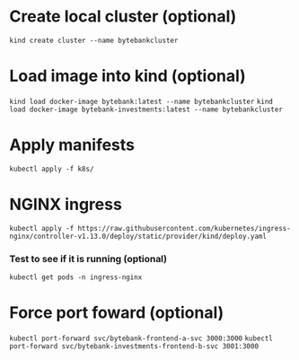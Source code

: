 # Create local cluster (optional)

`kind create cluster --name bytebankcluster`

# Load image into kind (optional)

`kind load docker-image bytebank:latest --name bytebankcluster`
`kind load docker-image bytebank-investments:latest --name bytebankcluster`

# Apply manifests

`kubectl apply -f k8s/`

# NGINX ingress

`kubectl apply -f https://raw.githubusercontent.com/kubernetes/ingress-nginx/controller-v1.13.0/deploy/static/provider/kind/deploy.yaml`

  ### Test to see if it is running (optional)
  `kubectl get pods -n ingress-nginx`

# Force port foward (optional)

`kubectl port-forward svc/bytebank-frontend-a-svc 3000:3000`
`kubectl port-forward svc/bytebank-investments-frontend-b-svc 3001:3000`

